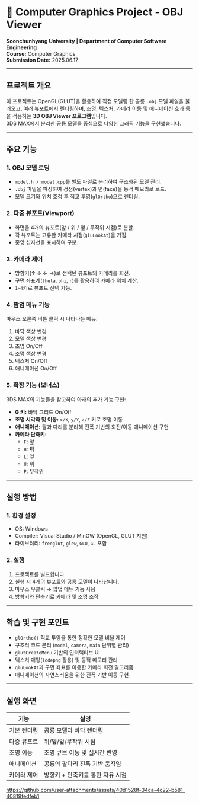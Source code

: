 # 🦖 Computer Graphics Project - OBJ Viewer  
**Soonchunhyang University | Department of Computer Software Engineering**  
**Course:** Computer Graphics  
**Submission Date:** 2025.06.17  

---

## 프로젝트 개요
이 프로젝트는 OpenGL(GLUT)을 활용하여 직접 모델링 한 공룡 `.obj` 모델 파일을 불러오고, 여러 뷰포트에서 렌더링하며,
조명, 텍스처, 카메라 이동 및 애니메이션 효과 등을 적용하는 **3D OBJ Viewer 프로그램**입니다.  
3DS MAX에서 분리한 공룡 모델을 중심으로 다양한 그래픽 기능을 구현했습니다.

---

## 주요 기능

### 1. OBJ 모델 로딩
- `model.h / model.cpp`를 별도 파일로 분리하여 구조화된 모델 관리.
- `.obj` 파일을 파싱하여 정점(vertex)과 면(face)을 동적 메모리로 로드.
- 모델 크기와 위치 조정 후 직교 투영(`glOrtho`)으로 렌더링.

### 2. 다중 뷰포트(Viewport)
- 화면을 4개의 뷰포트(앞 / 위 / 옆 / 무작위 시점)로 분할.
- 각 뷰포트는 고유한 카메라 시점(`gluLookAt`)을 가짐.
- 중앙 십자선을 표시하여 구분.

### 3. 카메라 제어
- 방향키(↑ ↓ ← →)로 선택된 뷰포트의 카메라를 회전.
- 구면 좌표계(`theta`, `phi`, `r`)를 활용하여 카메라 위치 계산.
- `1~4`키로 뷰포트 선택 가능.

### 4. 팝업 메뉴 기능
마우스 오른쪽 버튼 클릭 시 나타나는 메뉴:
1. 바닥 색상 변경  
2. 모델 색상 변경  
3. 조명 On/Off  
4. 조명 색상 변경  
5. 텍스처 On/Off  
6. 애니메이션 On/Off  

### 5. 확장 기능 (보너스)
3DS MAX의 기능들을 참고하여 아래의 추가 기능 구현:
- **G 키:** 바닥 그리드 On/Off  
- **조명 시각화 및 이동:** `x/X`, `y/Y`, `z/Z` 키로 조명 이동  
- **애니메이션:** 팔과 다리를 분리해 진폭 기반의 회전/이동 애니메이션 구현  
- **카메라 단축키:**  
  - `F`: 앞  
  - `B`: 뒤  
  - `L`: 옆  
  - `U`: 위  
  - `P`: 무작위  

---

## 실행 방법

### 1. 환경 설정
- OS: Windows  
- Compiler: Visual Studio / MinGW (OpenGL, GLUT 지원)  
- 라이브러리: `freeglut`, `glew`, `GLU`, `GL` 포함

### 2. 실행
1. 프로젝트를 빌드합니다.  
2. 실행 시 4개의 뷰포트와 공룡 모델이 나타납니다.  
3. 마우스 우클릭 → 팝업 메뉴 기능 사용  
4. 방향키와 단축키로 카메라 및 조명 조작

---

## 학습 및 구현 포인트
- `glOrtho()` 직교 투영을 통한 정확한 모델 비율 제어  
- 구조적 코드 분리 (`model`, `camera`, `main` 단위별 관리)  
- `glutCreateMenu` 기반의 인터랙티브 UI  
- 텍스처 매핑(`lodepng` 활용) 및 동적 메모리 관리  
- `gluLookAt`과 구면 좌표를 이용한 카메라 회전 알고리즘  
- 애니메이션의 자연스러움을 위한 진폭 기반 이동 구현

---

## 실행 화면
| 기능 | 설명 |
|------|------|
| 기본 렌더링 | 공룡 모델과 바닥 렌더링 |
| 다중 뷰포트 | 위/옆/앞/무작위 시점 |
| 조명 이동 | 조명 큐브 이동 및 실시간 반영 |
| 애니메이션 | 공룡의 팔다리 진폭 기반 움직임 |
| 카메라 제어 | 방향키 + 단축키를 통한 자유 시점 |

https://github.com/user-attachments/assets/40d1528f-34ca-4c22-b581-40819fedfeb1

